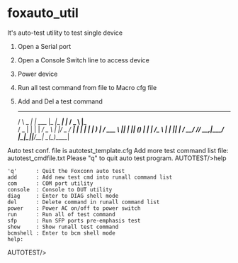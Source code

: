 # foxauto_util
It's auto-test utility to test single device 
1. Open a Serial port 
2. Open a Console Switch line to access device
3. Power device
4. Run all test command from file to Macro cfg file
5. Add and Del a test command


    _         _          _____         _      ___   ____
   / \  _   _| |_ ___   |_   _|__  ___| |_   / _ \ |___ \
  / _ \| | | | __/ _ \    | |/ _ \/ __| __| | | | |  __) |
 / ___ \ |_| | || (_) |   | |  __/\__ \ |_  | |_| | / __/
/_/   \_\__,_|\__\___/    |_|\___||___/\__|  \___(_)_____|


Auto test conf. file is autotest_template.cfg
Add more test command list file: autotest_cmdfile.txt
Please "q" to quit auto test program.
AUTOTEST/>help

    'q'      : Quit the Foxconn auto test
    add      : Add new test cmd into runall command list
    com      : COM port utility
    console  : Console to DUT utility
    diag     : Enter to DIAG shell mode
    del      : Delete command in runall command list
    power    : Power AC on/off to power switch
    run      : Run all of test command
    sfp      : Run SFP ports pre-emphasis test
    show     : Show runall test command
    bcmshell : Enter to bcm shell mode
    help:

AUTOTEST/>  

